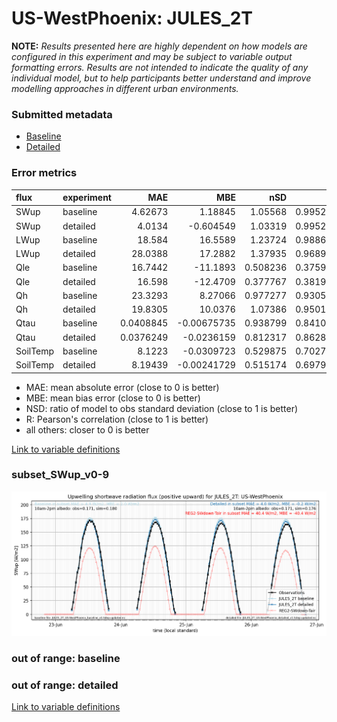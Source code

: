 # US-WestPhoenix: JULES_2T

**NOTE:** *Results presented here are highly dependent on how models are configured in this experiment and may be subject to variable output formatting errors. Results are not intended to indicate the quality of any individual model, but to help participants better understand and improve modelling approaches in different urban environments.*

### Submitted metadata

- [Baseline](JULES_2T_US-WestPhoenix_baseline_attrs.md)
- [Detailed](JULES_2T_US-WestPhoenix_detailed_attrs.md)

### Error metrics

| flux     | experiment   |        MAE |          MBE |      nSD |        R |          5th |       95th |       RMSE |    cRMSE |        AMBE |     1-nSD |        1-R |   nSkewness |   nKurtosis |   Overlap |
|:---------|:-------------|-----------:|-------------:|---------:|---------:|-------------:|-----------:|-----------:|---------:|------------:|----------:|-----------:|------------:|------------:|----------:|
| SWup     | baseline     |  4.62673   |   1.18845    | 1.05568  | 0.995295 |  2.64511     |  6.6698    |  5.98692   | 0.114166 |  1.18845    | 0.0556795 | 0.00470489 |   0.0701855 |  0.00631573 | 0.094012  |
| SWup     | detailed     |  4.0134    |  -0.604549   | 1.03319  | 0.995295 |  2.72344     |  2.99103   |  5.3812    | 0.104036 |  0.604549   | 0.0331881 | 0.00470489 |   0.0701853 |  0.0063157  | 0.0802833 |
| LWup     | baseline     | 18.584     |  16.5589     | 1.23724  | 0.988612 |  1.39679     | 62.1859    | 28.022     | 0.290624 | 16.5589     | 0.237241  | 0.0113882  |   0.609564  |  0.572342   | 0.0537037 |
| LWup     | detailed     | 28.0388    |  17.2882     | 1.37935  | 0.968952 |  5.77557     | 89.6406    | 41.0831    | 0.479124 | 17.2882     | 0.379352  | 0.0310483  |   0.828955  |  0.722064   | 0.077648  |
| Qle      | baseline     | 16.7442    | -11.1893     | 0.508236 | 0.375972 |  3.82775     | 33.1387    | 27.797     | 0.936023 | 11.1893     | 0.491764  | 0.624028   |   0.633037  |  0.688765   | 0.384386  |
| Qle      | detailed     | 16.598     | -12.4709     | 0.377767 | 0.381954 |  3.82663     | 42.8463    | 28.0487    | 0.924191 | 12.4709     | 0.622233  | 0.618046   |   0.555103  |  0.689478   | 0.37386   |
| Qh       | baseline     | 23.3293    |   8.27066    | 0.977277 | 0.930546 | 19.3927      | 11.5893    | 34.6118    | 0.369146 |  8.27066    | 0.0227216 | 0.0694543  |   0.117263  |  0.561105   | 0.340389  |
| Qh       | detailed     | 19.8305    |  10.0376     | 1.07386  | 0.950111 | 15.4443      | 32.1262    | 32.1582    | 0.335562 | 10.0376     | 0.0738597 | 0.0498887  |   0.0734323 |  0.248447   | 0.249119  |
| Qtau     | baseline     |  0.0408845 |  -0.00675735 | 0.938799 | 0.841066 |  2.94957e-05 |  0.0189995 |  0.0606952 | 0.54969  |  0.00675735 | 0.061201  | 0.158934   |   0.238242  |  0.517121   | 0.145527  |
| Qtau     | detailed     |  0.0376249 |  -0.0236159  | 0.812317 | 0.862866 |  0.000880707 |  0.062292  |  0.0605346 | 0.507954 |  0.0236159  | 0.187683  | 0.137134   |   0.236165  |  0.480643   | 0.124529  |
| SoilTemp | baseline     |  8.1223    |  -0.0309723  | 0.529875 | 0.702735 |  6.54583     | 14.4333    |  9.67207   | 0.73215  |  0.0309723  | 0.470124  | 0.297265   |  14.3254    |  0.664547   | 0.344099  |
| SoilTemp | detailed     |  8.19439   |  -0.00241729 | 0.515174 | 0.697923 |  8.46621     | 14.3913    |  9.76412   | 0.739122 |  0.00241729 | 0.484826  | 0.302077   |  11.4344    |  0.055773   | 0.322874  |

 - MAE: mean absolute error (close to 0 is better)
 - MBE: mean bias error (close to 0 is better)
 - NSD: ratio of model to obs standard deviation (close to 1 is better)
 - R: Pearson's correlation (close to 1 is better)
 - all others: closer to 0 is better

[Link to variable definitions](../modelattrs/variable_definitions.md)

### <a name="subset_swup_v0-9"></a>subset_SWup_v0-9
[![JULES_2T_US-WestPhoenix_subset_SWup_v0-9.png](JULES_2T_US-WestPhoenix_subset_SWup_v0-9.png)](JULES_2T_US-WestPhoenix_subset_SWup_v0-9.png)

### out of range: baseline


### out of range: detailed



[Link to variable definitions](../modelattrs/variable_definitions.md)

